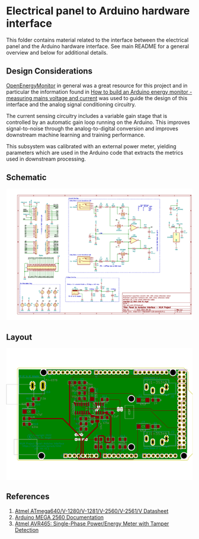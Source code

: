 # Electrical panel to Arduino hardware interface

This folder contains material related to the interface between the electrical panel and the Arduino hardware interface. See main README for a general overview and below for additional details.

## Design Considerations
[OpenEnergyMonitor](https://openenergymonitor.org/) in general was a great resource for this project and in particular the information found in [How to build an Arduino energy monitor - measuring mains voltage and current](https://learn.openenergymonitor.org/electricity-monitoring/ctac) was used to guide the design of this interface and the analog signal conditioning circuitry.

The current sensing circuitry includes a variable gain stage that is controlled by an automatic gain loop running on the Arduino. This improves signal-to-noise through the analog-to-digital conversion and improves downstream machine learning and training performance.

This subsystem was calibrated with an external power meter, yielding parameters which are used in the Arduino code that extracts the metrics used in downstream processing.

## Schematic

![Alt text](../img/pan-ard-inf-v1.1.jpg?raw=true "Analog Signal Conditioning Schematic")

## Layout

![Alt text](../img/pan-ard-inf-lo-v1.1.jpg?raw=true "Analog Signal Conditioning Schematic")

## References

1. [Atmel ATmega640/V-1280/V-1281/V-2560/V-2561/V Datasheet](https://ww1.microchip.com/downloads/en/devicedoc/atmel-2549-8-bit-avr-microcontroller-atmega640-1280-1281-2560-2561_datasheet.pdf)
2. [Arduino MEGA 2560 Documentation](https://store-usa.arduino.cc/products/arduino-mega-2560-rev3?selectedStore=us)
3. [Atmel AVR465: Single-Phase Power/Energy Meter with Tamper Detection](https://ww1.microchip.com/downloads/en/Appnotes/Atmel-2566-Single-Phase-Power-Energy-Meter-with-Tamper-Detection_Ap-Notes_AVR465.pdf)